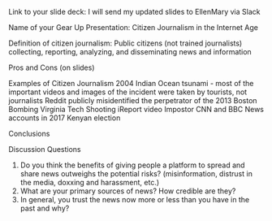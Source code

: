 Link to your slide deck: I will send my updated slides to EllenMary via Slack

Name of your Gear Up Presentation: Citizen Journalism in the Internet Age

Definition of citizen journalism: Public citizens (not trained journalists) collecting, reporting, analyzing, and disseminating news and information
  
Pros and Cons (on slides)

Examples of Citizen Journalism
  2004 Indian Ocean tsunami - most of the important videos and images of the incident were taken by tourists, not journalists
  Reddit publicly misidentified the perpetrator of the 2013 Boston Bombing
  Virginia Tech Shooting iReport video
  Impostor CNN and BBC News accounts in 2017 Kenyan election
    
Conclusions
  
Discussion Questions

1. Do you think the benefits of giving people a platform to spread and share news outweighs the potential risks? (misinformation, distrust in the media, doxxing and harassment, etc.)
2. What are your primary sources of news? How credible are they?
3. In general, you trust the news now more or less than you have in the past and why?
